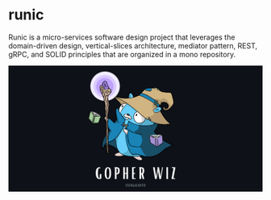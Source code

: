 # runic 

Runic is a micro-services software design project that leverages the domain-driven design, vertical-slices architecture, mediator pattern, REST, gRPC, and SOLID principles that are organized in a mono repository.

![Gopher Wiz](./assets/gopher-wiz.png)
